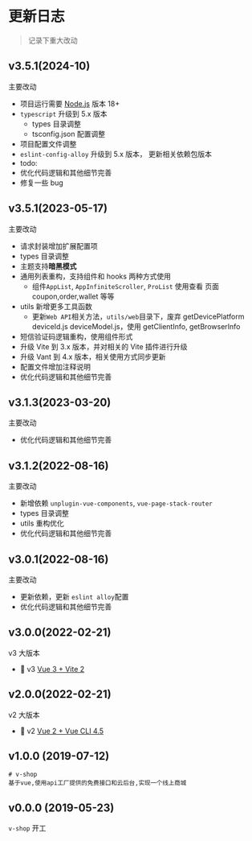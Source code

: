 # 更新日志

> 记录下重大改动

## v3.5.1(2024-10)

主要改动

- 项目运行需要 [Node.js](https://nodejs.org/) 版本 18+
- `typescript` 升级到 5.x 版本
  - types 目录调整
  - tsconfig.json 配置调整
- 项目配置文件调整
- `eslint-config-alloy` 升级到 5.x 版本， 更新相关依赖包版本
- todo:
- 优化代码逻辑和其他细节完善
- 修复一些 bug

## v3.5.1(2023-05-17)

主要改动

- 请求封装增加扩展配置项
- types 目录调整
- 主题支持**暗黑模式**
- 通用列表重构，支持组件和 hooks 两种方式使用
  - 组件`AppList`, `AppInfiniteScroller`, `ProList` 使用查看
    页面 coupon,order,wallet 等等
- utils 新增更多工具函数
  - 更新`Web API`相关方法，`utils/web`目录下，废弃
    getDevicePlatform deviceId.js deviceModel.js，使用 getClientInfo, getBrowserInfo
- 短信验证码逻辑重构，使用组件形式
- 升级 Vite 到 3.x 版本，并对相关的 Vite 插件进行升级
- 升级 Vant 到 4.x 版本，相关使用方式同步更新
- 配置文件增加注释说明
- 优化代码逻辑和其他细节完善

## v3.1.3(2023-03-20)

主要改动

- 优化代码逻辑和其他细节完善

## v3.1.2(2022-08-16)

主要改动

- 新增依赖 `unplugin-vue-components`, `vue-page-stack-router`
- types 目录调整
- utils 重构优化
- 优化代码逻辑和其他细节完善

## v3.0.1(2022-08-16)

主要改动

- 更新依赖，更新 `eslint alloy`配置
- 优化代码逻辑和其他细节完善

## v3.0.0(2022-02-21)

v3 大版本

- :rocket: v3 [Vue 3 + Vite 2](https://v-shop.shuzp.top/)

## v2.0.0(2022-02-21)

v2 大版本

- :tada: v2 [Vue 2 + Vue CLI 4.5](https://v-shop.shuzp.top/v2/)

## v1.0.0 (2019-07-12)

```
# v-shop
基于vue,使用api工厂提供的免费接口和云后台,实现一个线上商城
```

## v0.0.0 (2019-05-23)

`v-shop` 开工
